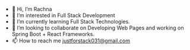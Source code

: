 - 👋 Hi, I’m Rachna
- 👀 I’m interested in Full Stack Development
- 🌱 I’m currently learning Full Stack Technologies.
- 💞️ I’m looking to collaborate on Developing Web Pages and working on Spring Boot + React Frameworks.
- 📫 How to reach me justforstack031@gmail.com

<!---
justforstack/justforstack is a ✨ special ✨ repository because its `README.md` (this file) appears on your GitHub profile.
You can click the Preview link to take a look at your changes.
--->
